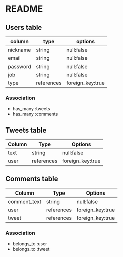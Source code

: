 # README

## Users table

| column   | type       | options          | 
| -------- | ---------- | ---------------- | 
| nickname | string     | null:false       | 
| email    | string     | null:false       | 
| password | string     | null:false       | 
| job      | string     | null:false       |
| type     | references | foreign_key:true | 

### Association

- has_many :tweets
- has_many :comments

## Tweets table

| Column | Type       | Options          | 
| ------ | ---------- | ---------------- | 
| text   | string     | null:false       | 
| user   | references | foreign_key:true | 

## Comments table

| Column       | Type       | Options          | 
| ------------ | ---------- | ---------------- | 
| comment_text | string     | null:false       | 
| user         | references | foreign_key:true | 
| tweet        | references | foreign_key:true | 

### Association

- belongs_to :user
- belongs_to :tweet

